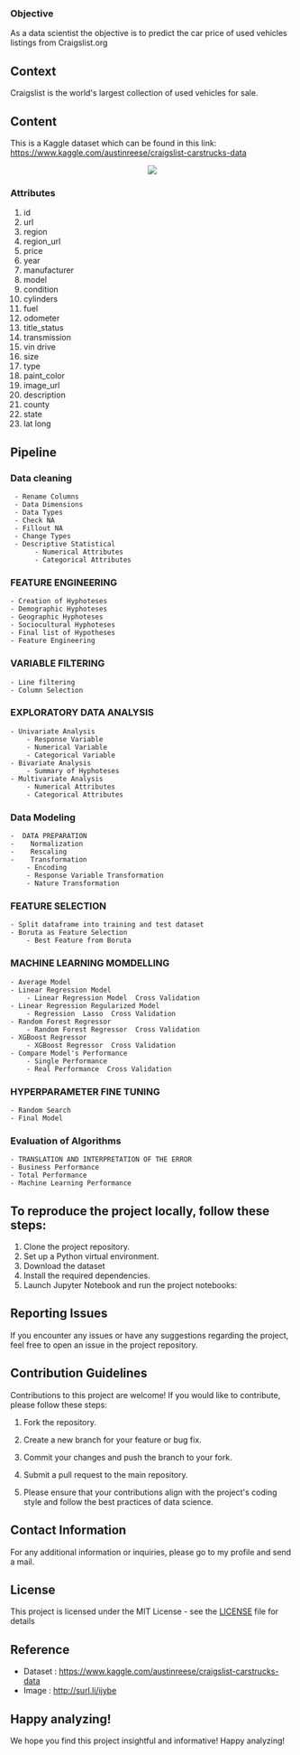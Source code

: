 ### Objective
As a data scientist the objective is to predict the car price of used vehicles listings from Craigslist.org

## Context
Craigslist is the world's largest collection of used vehicles for sale.

## Content

This is a Kaggle dataset which can be found in this link: https://www.kaggle.com/austinreese/craigslist-carstrucks-data

<p align="center">
  <img src = http://surl.li/ijybe
</p>


### Attributes

1. id	
1. url	
1. region	
1. region_url	
1. price	
1. year	
1. manufacturer	
1. model	
1. condition	
1. cylinders	
1. fuel	
1. odometer	
1. title_status	
1. transmission	
1. vin	drive	
1. size	
1. type	
1. paint_color	
1. image_url	
1. description	
1. county	
1. state	
1. lat	long

## Pipeline

### Data cleaning
	 - Rename Columns
	 - Data Dimensions
	 - Data Types
	 - Check NA
	 - Fillout NA
	 - Change Types
	 - Descriptive Statistical
		  - Numerical Attributes
		  - Categorical Attributes
### FEATURE ENGINEERING
	- Creation of Hyphoteses
	- Demographic Hyphoteses
	- Geographic Hyphoteses
	- Sociocultural Hyphoteses
	- Final list of Hypotheses
	- Feature Engineering
### VARIABLE FILTERING
	- Line filtering
	- Column Selection
###  EXPLORATORY DATA ANALYSIS
	- Univariate Analysis
		- Response Variable
		- Numerical Variable
		- Categorical Variable
	- Bivariate Analysis
		- Summary of Hyphoteses
	- Multivariate Analysis
		- Numerical Attributes
		- Categorical Attributes
###  Data Modeling
	-  DATA PREPARATION
	-	 Normalization
	-	 Rescaling
	-	 Transformation
		- Encoding
		- Response Variable Transformation
		- Nature Transformation
###  FEATURE SELECTION
	- Split dataframe into training and test dataset
	- Boruta as Feature Selection
		- Best Feature from Boruta 
###  MACHINE LEARNING MOMDELLING
	- Average Model
	- Linear Regression Model
		- Linear Regression Model  Cross Validation
	- Linear Regression Regularized Model
		- Regression  Lasso  Cross Validation
	- Random Forest Regressor
		- Random Forest Regressor  Cross Validation
	- XGBoost Regressor
		- XGBoost Regressor  Cross Validation
	- Compare Model's Performance
		- Single Performance
		- Real Performance  Cross Validation
###  HYPERPARAMETER FINE TUNING
	- Random Search
	- Final Model
###  Evaluation of Algorithms
    - TRANSLATION AND INTERPRETATION OF THE ERROR
    - Business Performance
    - Total Performance
    - Machine Learning Performance

## To reproduce the project locally, follow these steps:

1. Clone the project repository.
2. Set up a Python virtual environment.
3. Download the dataset
4. Install the required dependencies.
5. Launch Jupyter Notebook and run the project notebooks:
	
## Reporting Issues

If you encounter any issues or have any suggestions regarding the project, feel free to open an issue in the project repository.

## Contribution Guidelines

Contributions to this project are welcome! If you would like to contribute, please follow these steps:

1. Fork the repository.

1. Create a new branch for your feature or bug fix.

1. Commit your changes and push the branch to your fork.

1. Submit a pull request to the main repository.

1. Please ensure that your contributions align with the project's coding style and follow the best practices of data science.

## Contact Information

For any additional information or inquiries, please go to my profile and send a mail.

## License

This project is licensed under the MIT License - see the [LICENSE](LICENSE) file for details

## Reference

- Dataset : https://www.kaggle.com/austinreese/craigslist-carstrucks-data
- Image   : http://surl.li/ijybe

## Happy analyzing!

We hope you find this project insightful and informative! Happy analyzing!
